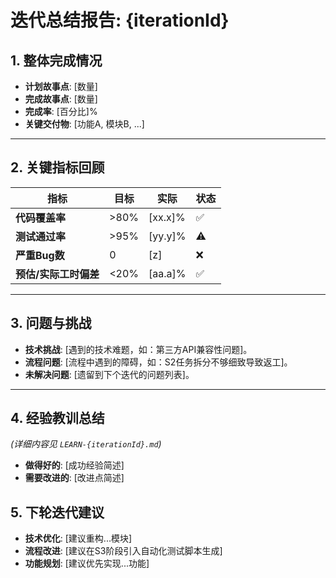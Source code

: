 # 迭代总结报告: {iterationId}

## 1. 整体完成情况
- **计划故事点**: [数量]
- **完成故事点**: [数量]
- **完成率**: [百分比]%
- **关键交付物**: [功能A, 模块B, ...]

---

## 2. 关键指标回顾
| 指标 | 目标 | 实际 | 状态 |
|---|---|---|---|
| **代码覆盖率** | >80% | [xx.x]% | ✅ |
| **测试通过率** | >95% | [yy.y]% | ⚠️ |
| **严重Bug数** | 0 | [z] | ❌ |
| **预估/实际工时偏差** | <20% | [aa.a]% | ✅ |

---

## 3. 问题与挑战
- **技术挑战**: [遇到的技术难题，如：第三方API兼容性问题]。
- **流程问题**: [流程中遇到的障碍，如：S2任务拆分不够细致导致返工]。
- **未解决问题**: [遗留到下个迭代的问题列表]。

---

## 4. 经验教训总结
*(详细内容见 `LEARN-{iterationId}.md`)*
- **做得好的**: [成功经验简述]
- **需要改进的**: [改进点简述]

## 5. 下轮迭代建议
- **技术优化**: [建议重构...模块]
- **流程改进**: [建议在S3阶段引入自动化测试脚本生成]
- **功能规划**: [建议优先实现...功能]